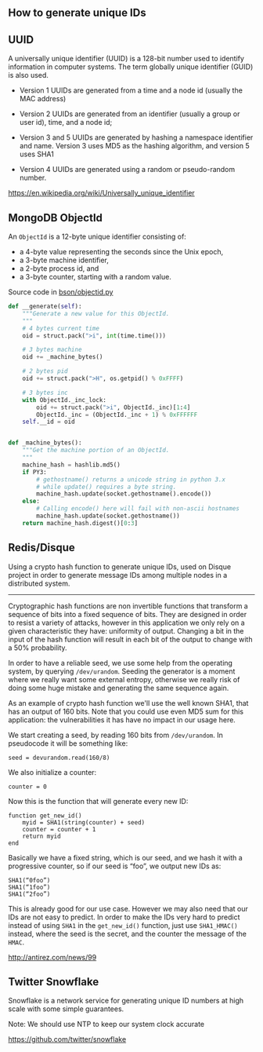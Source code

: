 How to generate unique IDs
---


## UUID

A universally unique identifier (UUID) is a 128-bit number used to identify information in computer systems. The term globally unique identifier (GUID) is also used.


* Version 1 UUIDs are generated from a time and a node id (usually the MAC address)

* Version 2 UUIDs are generated from an identifier (usually a group or user id), time, and a node id;

* Version 3 and 5 UUIDs are generated by hashing a namespace identifier and name. Version 3 uses MD5 as the hashing algorithm, and version 5 uses SHA1

* Version 4 UUIDs are generated using a random or pseudo-random number.


https://en.wikipedia.org/wiki/Universally_unique_identifier



## MongoDB ObjectId

An `ObjectId` is a 12-byte unique identifier consisting of:

   - a 4-byte value representing the seconds since the Unix epoch,
   - a 3-byte machine identifier,
   - a 2-byte process id, and
   - a 3-byte counter, starting with a random value.


Source code in [bson/objectid.py](https://github.com/py-bson/bson/blob/master/bson/objectid.py)

``` python
def __generate(self):
    """Generate a new value for this ObjectId.
    """
    # 4 bytes current time
    oid = struct.pack(">i", int(time.time()))

    # 3 bytes machine
    oid += _machine_bytes()

    # 2 bytes pid
    oid += struct.pack(">H", os.getpid() % 0xFFFF)

    # 3 bytes inc
    with ObjectId._inc_lock:
        oid += struct.pack(">i", ObjectId._inc)[1:4]
        ObjectId._inc = (ObjectId._inc + 1) % 0xFFFFFF
    self.__id = oid


def _machine_bytes():
    """Get the machine portion of an ObjectId.
    """
    machine_hash = hashlib.md5()
    if PY3:
        # gethostname() returns a unicode string in python 3.x
        # while update() requires a byte string.
        machine_hash.update(socket.gethostname().encode())
    else:
        # Calling encode() here will fail with non-ascii hostnames
        machine_hash.update(socket.gethostname())
    return machine_hash.digest()[0:3]
```

## Redis/Disque

Using a crypto hash function to generate unique IDs, used on Disque project in order to generate message IDs among multiple nodes in a distributed system.

- - -

Cryptographic hash functions are non invertible functions that transform a sequence of bits into a fixed sequence of bits. They are designed in order to resist a variety of attacks, however in this application we only rely on a given characteristic they have: uniformity of output. Changing a bit in the input of the hash function will result in each bit of the output to change with a 50% probability.

In order to have a reliable seed, we use some help from the operating system, by querying `/dev/urandom`. Seeding the generator is a moment where we really want some external entropy, otherwise we really risk of doing some huge mistake and generating the same sequence again.

As an example of crypto hash function we'll use the well known SHA1, that has an output of 160 bits. Note that you could use even MD5 sum for this application: the vulnerabilities it has have no impact in our usage here.

We start creating a seed, by reading 160 bits from `/dev/urandom`. In pseudocode it will be something like:

    seed = devurandom.read(160/8)

We also initialize a counter:

    counter = 0

Now this is the function that will generate every new ID:

    function get_new_id()
        myid = SHA1(string(counter) + seed)
        counter = counter + 1
        return myid
    end

Basically we have a fixed string, which is our seed, and we hash it with a progressive counter, so if our seed is “foo”, we output new IDs as:

    SHA1(“0foo”)
    SHA1(“1foo”)
    SHA1(“2foo”)

This is already good for our use case. However we may also need that our IDs are not easy to predict. In order to make the IDs very hard to predict instead of using `SHA1` in the `get_new_id()` function, just use `SHA1_HMAC()` instead, where the seed is the secret, and the counter the message of the `HMAC`.


http://antirez.com/news/99


## Twitter Snowflake

Snowflake is a network service for generating unique ID numbers at high scale with some simple guarantees.

Note: We should use NTP to keep our system clock accurate


https://github.com/twitter/snowflake

